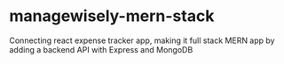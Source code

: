 # managewisely-mern-stack
Connecting react expense tracker app, making it full stack MERN app by adding a backend API with Express and MongoDB
